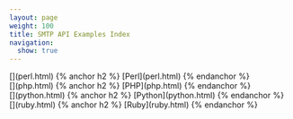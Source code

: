 ```yaml
---
layout: page
weight: 100
title: SMTP API Examples Index
navigation:
  show: true
---
```

<div class="row-fluid">
<div class="span4 well callout">
[<span class="pull-right framework-icon framework-iconperl"></span>](perl.html) 
{% anchor h2 %} [Perl](perl.html) {% endanchor %}

</div>
<div class="span4 well callout">
[<span class="pull-right framework-icon framework-iconphp"></span>](php.html) 
{% anchor h2 %} [PHP](php.html) {% endanchor %}

</div>
<div class="span4 well callout">
[<span class="pull-right framework-icon framework-iconpython"></span>](python.html) 
{% anchor h2 %} [Python](python.html) {% endanchor %}

</div>
</div>
<div class="row-fluid">
<div class="span4 well callout">
[<span class="pull-right framework-icon framework-iconruby"></span>](ruby.html) 
{% anchor h2 %} [Ruby](ruby.html) {% endanchor %}

</div>
</div>


